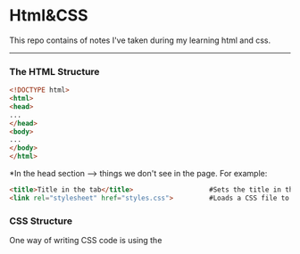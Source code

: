 <h1>Html&CSS</h1>
This repo contains of notes I've taken during my learning html and css.
<hr>
<h3>The HTML Structure</h3>

```html
<!DOCTYPE html>
<html>
<head>
...
</head>
<body>
...
</body>
</html>
```
*In the head section --> things we don't see in the page. For example:
```html
<title>Title in the tab</title>                   #Sets the title in the tabs
<link rel="stylesheet" href="styles.css">         #Loads a CSS file to the page
```
<h3>CSS Structure</h3>
One way of writing CSS code is using the <style> HTML element.
<hr>
*Attributes modify how an HTML element behaves.


Creating links:  
```html
<a href="https://youtube.com" target="_blank">Link to YouTube</a>

```
*target="_blank" causes the link to be opened in a new tab.

Class attribute(lets us target specific elements with CSS):
```html
<button class="subscribe-button">SUBSCRIBE</button>
```
```css
.subscribe-button {
...
}
```
*Multiple elements can have the same class

*An element can have multiple classes, separated by space:
```html
<button class="youtube-button subscribe-button">SUBSCRIBE</button>
```

Buttons creating and styling:
```html
<button>Hello</button>     #Creates a button with the text "Hello" inside.
```
```css
<style>
button {
background-color: red;                               Sets the background color. Common values:
                                                                                ● Color name: red, white, black
                                                                                ● rgb value: rgb(0, 150, 255);
                                                                                ● Hex value: #0096FF

color: white;                                        Sets the text color. Takes the same values: color name, rgb, hex.
                                  
height: 36px;                                        Sets the height. Common values: ● Pixel value: 36px
                                                                                     ● Percentage: 50%

width: 105px;                                        Sets the width. Takes the same values as height.

border: none;                                        Removes the border.

border-radius: 2px;                                  Creates rounded corners.

cursor: pointer;                                     Changes the mouse/cursor when hovering over the element.

border-color: red;                                   Sets the border color.

border-style: solid;                                 Sets the border style. Common values: ● solid ● dotted ● dashed

border-width: 1px;                                   Sets the border width.
}

</style>
```
CSS Pseudo-Classes:
```css
.subscribe-button:hover {                       #These styles only apply when hovering over an element with class="subscribe-button"
...
}
.subscribe-button:active {                      #These styles only apply when clicking on an element with class="subscribe-button"
...
}
```
Intermediate CSS Properties:
```css
.subscribe-button {
opacity: 0.5;                                    #Sets how see-through an element is: 0.5 = 50% see-through.
opacity: 0;                                      #0 = complete see-through (invisible).
opacity: 1;                                      #1 = not see-through (this is the default value).


transition: <property> <duration>;               #Transition smoothly when changing styles (often used when hovering).

transition: background-color 1s;                 #Transition background color over 1 second.
transition: color 0.15s;                         #Transition text color over 0.15 seconds.

transition: <property1> <duration1>,             #Transition multiple properties by separating 
<property2> <duration2>,                          them with a comma.
...;

transition: background-color 0.15s,              #Transition both background color and text
color 0.15s;                                      color over 0.15 seconds.

box-shadow: <h-position> <v-position> <blur> <color>;
box-shadow: 3px 4px 5px black;                   #Creates a shadow that's 3px to the right of
                                                  the element, 4px to the bottom, with 5px of
                                                  blur, and color of black.

box-shadow: 3px 4px 0 rgba(0, 0, 0, 0.15);       #Creates a shadow that's 3px to the right,
                                                  4px to the bottom, with no blur,
                                                  and a very faint black color.
}
```
<h3>CSS Box Model</h3>

1. Margin = space on the outside 

2. Padding = space on the inside 

3. Border

```css
.join-button {

margin-right: 10px;                             #Add 10px of space on the outside of the element.
margin-left: 10px;
margin-top: 10px;
margin-bottom: 10px;                            #Normal margin pushes things away from an element.
margin-right: -20px;                            #Negative margin pulls things towards an element like this:

margin: 10px;                                   #Shorthand for adding 10px of margin on all sides.
margin: 10px 20px;                              #Add 10px of margin top & bottom and 20px left & right
margin: <top> <left & right> <bottom>;
margin: <top> <right> <bottom> <left>;

padding-right: 10px;                            #Add 10px of space on the inside of the element.
padding-left: 10px;
padding-top: 10px;
padding-bottom: 10px;
padding-right: -20px;                           #Negative padding has no effect.

padding: 10px;                                  #Shorthand for adding 10px of padding on all sides.
padding: 10px 20px;                             #Add 10px of padding top & bottom and 20px left & right
padding: <top> <left & right> <bottom>;
padding: <top> <right> <bottom> <left>;

border-width: 1px;                              #Sets the border width.
border-style: solid;                            #Sets the border style (to a solid color).
border-color: red;                              #Sets the border color.
border: <width> <style> <color>;                #Shorthand for the 3 properties above.
border: 1px solid red;
}
```
Text(paragraph) creating and styling:
```html
<p>paragraph of text</p>   #Creates a paragraph of text.
```
```css
.title {
font-family: Arial;                              #Change the font.
font-family: Roboto, Verdana, Arial;             #A font-stack: if Roboto is not available, it will
                                                  fall back to Verdana. If Verdana is not
                                                  available it will fall back to Arial.
font-size: 30px;                                 #Change text size.
font-weight: bold;                               #Change text thickness.
font-weight: 700;                                #Another way to specify font-weight. We can use: 100, 200,
                                                  300, ..., 900. bold = 700, regular = 400, semibold = 500

font-style: italic;
text-align: center;                              #Other values we can use: left, right, justified
line-height: 24px;                               #Adjust space between lines of text.
text-decoration: underline;                      #Underlines the text.
text-decoration: none;                           #Removes underline.
}
```
Text Elements (also called Inline Elements):

Text elements (strong, u, span, a) appear within a line of text. (Useful if we want to style only a part of the text.)
```html
<p>This is a <strong>text element</strong></p>
```
*We can style text elements using a class: (using span)
```html
<p>This is a <span class="shop-link">text element</span></p>
```
```css
.shop-link {
text-decoration: underline;
}
```
*Paragraph element by default have margin-top and margin-bottom. A common practice is to:
1. Reset the default margins.
```css
p {
margin-top: 0;
margin-bottom: 0;
}
```
2. Then apply more precise margins.
```css
.title {
margin-bottom: 16px;
}
```

Image creating and styling:
```html
<img src="image.png">   #Loads an image "image.png" beside the HTML file.
```
```css
.image {
width: 300px;                             #Resizes the image to a width of 300px. Height will also
                                           resize to keep the image's dimensions.
height: 300px;                            #If both width and height are set, the image may stretch.

object-fit: cover;                        #Enlarges the image to cover the entire width * height area
                                           without stretching or distorting.
object-fit: contain;                      #Shrinks the image so that it's contained in the width * height area.

object-position: left;                    #Determines where the image is positioned in the width *height area.
object-position: right;
object-position: top;
object-position: bottom;
}
```

Inputs:
```html
<input type="text" placeholder="Search">       #Creates a text box and adds a placeholder (a label) to the text box.
<input type="checkbox">                        #Creates a checkbox.
```
```css
.search-bar {
font-size: 30px;                               #Changes the font-size when typing into the text box.
}
.search-bar::placeholder { 
font-size: 30px;                               #Changes the font-size of the placeholder.  
}
```

CSS Display Property:
```css
.element {
display: block;                               #Element will take up the entire line in its container.
display: inline-block;                        #Element will only take up as much space as needed.
vertical-align: middle;                       #Determines vertical alignment of inline-block elements.
display: inline;                              #Element will appear within a line of text (a text element).
}
```

'div' element:
*'div' is a container. We generally put other elements (including other divs) inside. 'div's allow us to group elements together and create
more complex layouts.
```html
<div class="container">
  <p>Name</p>
  <input type="text">
</div>
<div class="container">
  <p>Quantity</p>
  <div>
    <button>1</button>
    <button>2</button>
  </div>
  <button>Submit</button>
</div>
```
```css
.container {
display: inline-block;
width: 200px;
}
```
